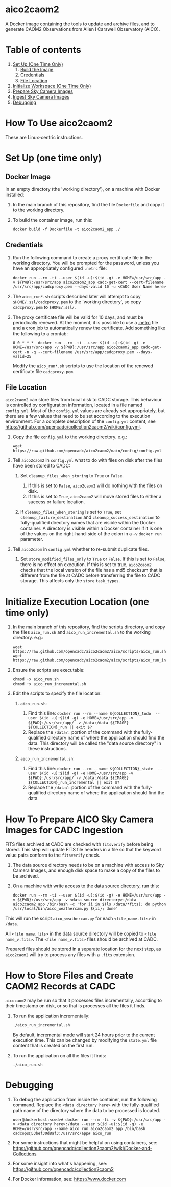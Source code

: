 # aico2caom2
A Docker image containing the tools to update and archive files, and to generate CAOM2 Observations from Allen I Carswell Observatory (AICO).

# Table of contents
1. [Set Up (One Time Only)](#set_up)
    1. [Build the Image](#build)
    1. [Credentials](#creds)
    1. [File Location](#working_dir)
1. [Initialize Workspace (One Time Only)](#initialize)
1. [Prepare Sky Camera Images](#prepare_sky)
1. [Ingest Sky Camera Images](#aico_run)
1. [Debugging](#debugging)


# How To Use aico2caom2

These are Linux-centric instructions.

# Set Up (one time only) <a name="set_up"></a>

## Docker Image <a name="build"></a>

In an empty directory (the 'working directory'), on a machine with Docker installed:

1. In the main branch of this repository, find the file `Dockerfile` and copy it to the working directory.

1. To build the container image, run this:

   ```
   docker build -f Dockerfile -t aico2caom2_app ./
   ```

## Credentials <a name="creds"></a>

1. Run the following command to create a proxy certificate file in the working directory. You will be prompted for the password, unless you have an appropriately configured `.netrc` file:

   ```
   docker run --rm -ti --user $(id -u):$(id -g) -e HOME=/usr/src/app -v ${PWD}:/usr/src/app aico2caom2_app cadc-get-cert --cert-filename /usr/src/app/cadcproxy.pem --days-valid 10 -u <CADC User Name here>
   ```

1. The `aico_run*.sh` scripts described later will attempt to copy `$HOME/.ssl/cadcproxy.pem` to the 'working directory', so copy `cadcproxy.pem` to `$HOME/.ssl/`. 

1. The proxy certificate file will be valid for 10 days, and must be periodically renewed. At the moment, it is possible to use a [.netrc](https://www.gnu.org/software/inetutils/manual/html_node/The-_002enetrc-file.html) file and a cron job to automatically renew the certificate. Add something like the following to a crontab:

   ```
   0 0 * * *  docker run --rm -ti --user $(id -u):$(id -g) -e HOME=/usr/src/app -v ${PWD}:/usr/src/app aico2caom2_app cadc-get-cert -n -q --cert-filename /usr/src/app/cadcproxy.pem --days-valid=25 
   ```

   Modify the `aico_run*.sh` scripts to use the location of the renewed certificate file `cadcproxy.pem`.


## File Location <a name="working_dir"></a>

`aico2caom2` can store files from local disk to CADC storage. This behaviour is controlled by configuration
information, located in a file named `config.yml`. Most of the `config.yml` values are already set appropriately, but there are a few values that need to be
set according to the execution environment. For a complete description of the `config.yml` content, see
https://github.com/opencadc/collection2caom2/wiki/config.yml.

1. Copy the file `config.yml` to the working directory. e.g.:

   ```
   wget https://raw.github.com/opencadc/aico2caom2/main/config/config.yml
   ```

1. Tell `aico2caom2` in `config.yml` what to do with files on disk after the files have been stored to CADC:

   1. Set `cleanup_files_when_storing` to `True` or `False`. 
       1. If this is set to `False`, `aico2caom2` will do nothing with the files on disk.
       1. If this is set to `True`, `aico2caom2` will move stored files to either a success or failure location.

   2. If `cleanup_files_when_storing` is set to `True`, set `cleanup_failure_destination`  and `cleanup_success_destination` to fully-qualified directory names that are visible within the Docker container. A directory is visible within a Docker container if it
      is one of the values on the right-hand-side of the colon in a `-v` `docker run` parameter.

1. Tell `aico2caom` in `config.yml` whether to re-submit duplicate files.
   1. Set `store_modified_files_only` to `True` or `False`. If this is set to `False`, there is no effect on execution. If this is set to true, `aico2caom2`
      checks that the local version of the file has a md5 checksum that is different from the file at CADC before transferring the file to CADC storage. This affects only the `store` `task_types`.


# Initialize Execution Location (one time only) <a name="initialize"></a>

1. In the main branch of this repository, find the scripts directory, and copy the files `aico_run.sh`  and `aico_run_incremental.sh` to the working directory. e.g.:

   ```
   wget https://raw.github.com/opencadc/aico2caom2/aico/scripts/aico_run.sh
   wget https://raw.github.com/opencadc/aico2caom2/aico/scripts/aico_run_incremental.sh
   ```

1. Ensure the scripts are executable:

   ```
   chmod +x aico_run.sh
   chmod +x aico_run_incremental.sh
   ```

1. Edit the scripts to specify the file location:

   1. `aico_run.sh`:
      1. Find this line: `docker run --rm --name ${COLLECTION}_todo  --user $(id -u):$(id -g) -e HOME=/usr/src/app -v ${PWD}:/usr/src/app/ -v /data:/data ${IMAGE} ${COLLECTION}_run || exit $?`
      2. Replace the `/data/:` portion of the command with the fully-qualified directory name of where the application should find the data. This directory will be called the "data source directory" in these instructions. 

   1. `aico_run_incremental.sh`:
      1. Find this line: `docker run --rm --name ${COLLECTION}_state  --user $(id -u):$(id -g) -e HOME=/usr/src/app -v ${PWD}:/usr/src/app/ -v /data:/data ${IMAGE} ${COLLECTION}_run_incremental || exit $?`
      2. Replace the `/data/:` portion of the command with the fully-qualified directory name of where the application should find the data.

# How To Prepare AICO Sky Camera Images for CADC Ingestion <a name="prepare_sky"></a>

FITS files archived at CADC are checked with `fitsverify` before being stored. This step will update FITS file headers in a file so that the keyword value pairs conform to the `fitsverify` check.

1. The data source directory needs to be on a machine with access to Sky Camera Images, and enough disk space to make a copy of the files to be archived. 

1. On a machine with write access to the data source directory, run this:

   ```
   docker run --rm -ti --user $(id -u):$(id -g) -e HOME=/usr/src/app -v ${PWD}:/usr/src/app -v <data source directory>:/data aico2caom2_app /bin/bash -c 'for ii in $(ls /data/*fits); do python /usr/local/bin/aico_weathercam.py ${ii}; done'
   ```

This will run the script `aico_weathercam.py` for each `<file_name.fits>` in `/data`.

All `<file name.fits>` in the data source directory will be copied to `<file name_v.fits>`. The `<file name_v.fits>` files should be archived at CADC.

Prepared files should be stored in a separate location for the next step, as `aico2caom2` will try to process any files with a `.fits` extension.

# How to Store Files and Create CAOM2 Records at CADC <a name="aico_run"></a>

`aicocaom2` may be run so that it processes files incrementally, according to their timestamp on disk, or so that is processes all the files it finds.

1. To run the application incrementally:

   ```
   ./aico_run_incremental.sh
   ```
   By default, incremental mode will start 24 hours prior to the current execution time. This can be changed by modifying the `state.yml` file content that is created on the first run.

1. To run the application on all the files it finds:

    ```
    ./aico_run.sh
    ```

# Debugging <a name="debugging"></a>

1. To debug the application from inside the container, run the following command. Replace the `<data directory here>` with the fully-qualified path name of the directory where the data to be processed is located.

   ```
   user@dockerhost:<cwd># docker run --rm -ti -v ${PWD}:/usr/src/app -v <data directory here>:/data --user $(id -u):$(id -g) -e HOME=/usr/src/app --name aico_run aico2caom2_app /bin/bash
   cadcops@53bef30d8af3:/usr/src/app# aico_run
   ```

1. For some instructions that might be helpful on using containers, see:
   https://github.com/opencadc/collection2caom2/wiki/Docker-and-Collections

1. For some insight into what's happening, see: https://github.com/opencadc/collection2caom2

1. For Docker information, see: https://www.docker.com
